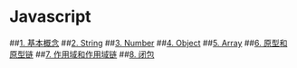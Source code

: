 # Javascript
##[1. 基本概念](https://github.com/vqun/blog/issues/1)
##[2. String](https://github.com/vqun/blog/issues/2)
##[3. Number](https://github.com/vqun/blog/issues/3)
##[4. Object](https://github.com/vqun/blog/issues/4)
##[5. Array](https://github.com/vqun/blog/issues/5)
##[6. 原型和原型链](https://github.com/vqun/blog/issues/6)
##[7. 作用域和作用域链](https://github.com/vqun/blog/issues/7)
##[8. 闭包](https://github.com/vqun/blog/issues/8)
